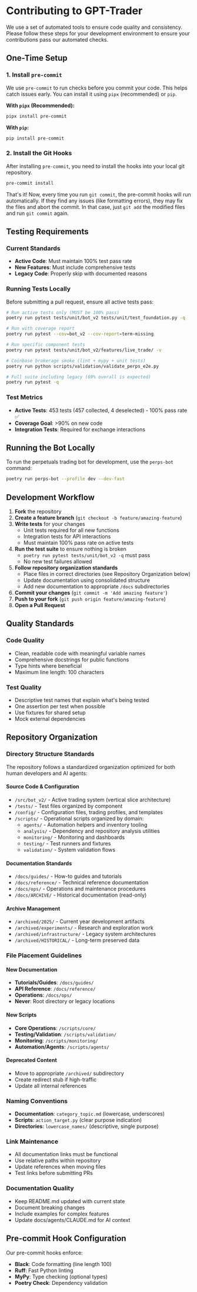 # Contributing to GPT-Trader

We use a set of automated tools to ensure code quality and consistency. Please follow these steps for your development environment to ensure your contributions pass our automated checks.

## One-Time Setup

### 1. Install `pre-commit`

We use `pre-commit` to run checks before you commit your code. This helps catch issues early. You can install it using `pipx` (recommended) or `pip`.

**With `pipx` (Recommended):**
```bash
pipx install pre-commit
```

**With `pip`:**
```bash
pip install pre-commit
```

### 2. Install the Git Hooks

After installing `pre-commit`, you need to install the hooks into your local git repository.

```bash
pre-commit install
```

That's it! Now, every time you run `git commit`, the pre-commit hooks will run automatically. If they find any issues (like formatting errors), they may fix the files and abort the commit. In that case, just `git add` the modified files and run `git commit` again.

## Testing Requirements

### Current Standards
- **Active Code**: Must maintain 100% test pass rate
- **New Features**: Must include comprehensive tests
- **Legacy Code**: Properly skip with documented reasons

### Running Tests Locally

Before submitting a pull request, ensure all active tests pass:

```bash
# Run active tests only (MUST be 100% pass)
poetry run pytest tests/unit/bot_v2 tests/unit/test_foundation.py -q

# Run with coverage report
poetry run pytest --cov=bot_v2 --cov-report=term-missing

# Run specific component tests
poetry run pytest tests/unit/bot_v2/features/live_trade/ -v

# Coinbase brokerage smoke (lint + mypy + unit tests)
poetry run python scripts/validation/validate_perps_e2e.py

# Full suite including legacy (69% overall is expected)
poetry run pytest -q
```

### Test Metrics
- **Active Tests**: 453 tests (457 collected, 4 deselected) - 100% pass rate ✅
- **Coverage Goal**: >90% on new code
- **Integration Tests**: Required for exchange interactions

## Running the Bot Locally

To run the perpetuals trading bot for development, use the `perps-bot` command:

```bash
poetry run perps-bot --profile dev --dev-fast
```

## Development Workflow

1. **Fork** the repository
2. **Create a feature branch** (`git checkout -b feature/amazing-feature`)
3. **Write tests** for your changes
   - Unit tests required for all new functions
   - Integration tests for API interactions
   - Must maintain 100% pass rate on active tests
4. **Run the test suite** to ensure nothing is broken
   - `poetry run pytest tests/unit/bot_v2 -q` must pass
   - No new test failures allowed
5. **Follow repository organization standards**
   - Place files in correct directories (see Repository Organization below)
   - Update documentation using consolidated structure
   - Add new documentation to appropriate `/docs` subdirectories
6. **Commit your changes** (`git commit -m 'Add amazing feature'`)
7. **Push to your fork** (`git push origin feature/amazing-feature`)
8. **Open a Pull Request**

## Quality Standards

### Code Quality
- Clean, readable code with meaningful variable names
- Comprehensive docstrings for public functions
- Type hints where beneficial
- Maximum line length: 100 characters

### Test Quality
- Descriptive test names that explain what's being tested
- One assertion per test when possible
- Use fixtures for shared setup
- Mock external dependencies

## Repository Organization

### Directory Structure Standards

The repository follows a standardized organization optimized for both human developers and AI agents:

#### Source Code & Configuration
- `/src/bot_v2/` - Active trading system (vertical slice architecture)
- `/tests/` - Test files organized by component
- `/config/` - Configuration files, trading profiles, and templates
- `/scripts/` - Operational scripts organized by domain:
  - `agents/` - Automation helpers and inventory tooling
  - `analysis/` - Dependency and repository analysis utilities
  - `monitoring/` - Monitoring and dashboards
  - `testing/` - Test runners and fixtures
  - `validation/` - System validation flows

#### Documentation Standards
- `/docs/guides/` - How-to guides and tutorials
- `/docs/reference/` - Technical reference documentation
- `/docs/ops/` - Operations and maintenance procedures
- `/docs/ARCHIVE/` - Historical documentation (read-only)

#### Archive Management
- `/archived/2025/` - Current year development artifacts
- `/archived/experiments/` - Research and exploration work
- `/archived/infrastructure/` - Legacy system architectures
- `/archived/HISTORICAL/` - Long-term preserved data

### File Placement Guidelines

#### New Documentation
- **Tutorials/Guides**: `/docs/guides/`
- **API Reference**: `/docs/reference/`
- **Operations**: `/docs/ops/`
- **Never**: Root directory or legacy locations

#### New Scripts
- **Core Operations**: `/scripts/core/`
- **Testing/Validation**: `/scripts/validation/`
- **Monitoring**: `/scripts/monitoring/`
- **Automation/Agents**: `/scripts/agents/`

#### Deprecated Content
- Move to appropriate `/archived/` subdirectory
- Create redirect stub if high-traffic
- Update all internal references

### Naming Conventions
- **Documentation**: `category_topic.md` (lowercase, underscores)
- **Scripts**: `action_target.py` (clear purpose indication)
- **Directories**: `lowercase_names/` (descriptive, single purpose)

### Link Maintenance
- All documentation links must be functional
- Use relative paths within repository
- Update references when moving files
- Test links before submitting PRs

### Documentation Quality
- Keep README.md updated with current state
- Document breaking changes
- Include examples for complex features
- Update docs/agents/CLAUDE.md for AI context

## Pre-commit Hook Configuration

Our pre-commit hooks enforce:
- **Black**: Code formatting (line length 100)
- **Ruff**: Fast Python linting
- **MyPy**: Type checking (optional types)
- **Poetry Check**: Dependency validation
